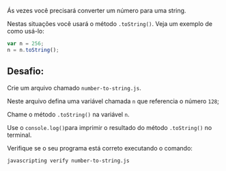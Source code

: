 Ás vezes você precisará converter um número para uma string.

Nestas situações você usará o método `.toString()`. Veja um exemplo de como usá-lo:

```js
var n = 256;
n = n.toString();
```

## Desafio:

Crie um arquivo chamado `number-to-string.js`.

Neste arquivo defina uma variável chamada `n` que referencia o número `128`;

Chame o método `.toString()` na variável `n`.

Use o `console.log()`para imprimir o resultado do método `.toString()` no terminal.

Verifique se o seu programa está correto executando o comando:

```bash
javascripting verify number-to-string.js
```
